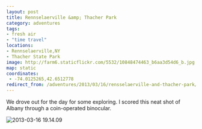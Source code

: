 ```yaml
---
layout: post
title: Rennselaerville &amp; Thacher Park
category: adventures
tags:
- fresh air
- "time travel"
locations:
- Rennselaerville,NY
- Thacher State Park
image: http://farm6.staticflickr.com/5532/10848474463_b6aa3d54d6_b.jpg
map: static
coordinates:
 - -74.0125265,42.6512778
redirect_from: /adventures/2013/03/16/rensselaerville-and-thacher-park/
---
```



We drove out for the day for some exploring. I scored this neat shot of Albany through a coin-operated binocular.

<div class="photos">

<img src="http://farm6.staticflickr.com/5532/10848474463_b6aa3d54d6_b.jpg" alt="2013-03-16 19.14.09">
</div>